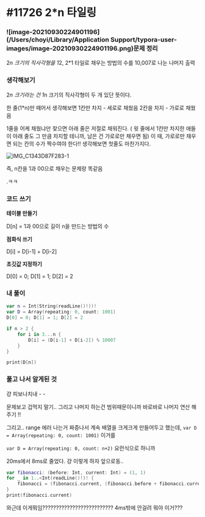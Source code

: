 # **#11726 2\*n 타일링**

### **![image-20210930224901196](/Users/choyi/Library/Application Support/typora-user-images/image-20210930224901196.png)문제 정리**

2*n 크기의 직사각형을 1*2, 2*1 타일로 채우는 방법의 수를 10,007로 나눈 나머지 출력

### **생각해보기**

2*n 크기라는 건 1*n 크기의 직사각형이 두 개 있단 뜻이다.

한 줄(1*n)만 떼어서 생각해보면 1칸만 차지 - 세로로 채웠음 2칸을 차지 - 가로로 채웠음

1줄을 어케 채웠냐만 찾으면 아래 줄은 저절로 채워진다.
 ( 윗 줄에서 1칸만 차지한 애들이 아래 줄도 그 만큼 차지할 테니까, 남은 건 가로로만 채우면 됨) 이 때, 가로로만 채우면 되는 칸의 수가 짝수여야 한다!! 생각해보면 첫줄도 마찬가지다.

![IMG_C1343D87F283-1](https://user-images.githubusercontent.com/28949235/135467720-2258fb13-e143-4fb8-b0b0-25c86df7adce.jpeg)

즉, n칸을 1과 00으로 채우는 문제랑 똑같음

.ㅋㅋ

### **코드 쓰기**

**테이블 만들기**

D[n] = 1과 00으로 길이 n을 만드는 방법의 수

**점화식 쓰기**

D[i] = D[i-1] + D[i-2]

**초깃값 지정하기**

D[0] = 0; D[1] = 1; D[2] = 2

### **내 풀이**

```swift
var n = Int(String(readLine()!))!
var D = Array(repeating: 0, count: 1001)
D[0] = 0; D[1] = 1; D[2] = 2

if n > 2 {
    for i in 3...n {
        D[i] = (D[i-1] + D[i-2]) % 10007
    }
}

print(D[n])
```

### **풀고 나서 알게된 것**

걍 피보나치내 - -

문제보고 겁먹지 말기.. 그리고 나머지 하는건 범위때문이니까 바로바로 나머지 연산 해주기 !!

그리고.. range 에러 나는거 짜증나서 계속 배열을 크게크게 만들어두고 했는데,
 `var D = Array(repeating: 0, count: 1001)` 이거를

`var D = Array(repeating: 0, count: n+2)`  요런식으로 하니까

20ms에서 8ms로 줄었다. 걍 이렇게 하자 앞으로동..

```swift
var fibonacci: (before: Int, current: Int) = (1, 1)
for _ in 1..<Int(readLine()!)! {
	fibonacci = (fibonacci.current, (fibonacci.before + fibonacci.current) % 10007)
}
print(fibonacci.current)
```

와근데 이게뭐임?????????????????????????? 4ms밖에 안걸려 뭐야 이거???
